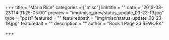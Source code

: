 +++
title = "Maria Rice"
categories = ["misc"]
linktitle = ""
date = "2019-03-23T14:31:25-05:00"
preview = "img/misc_prev/status_update_03-23-19.jpg"
type = "post"
featured = ""
featuredpath = "img/misc/status_update_03-23-19.jpg"
featuredalt = ""
description = ""
author = "Book 1 Page 33 REWORK"

+++

